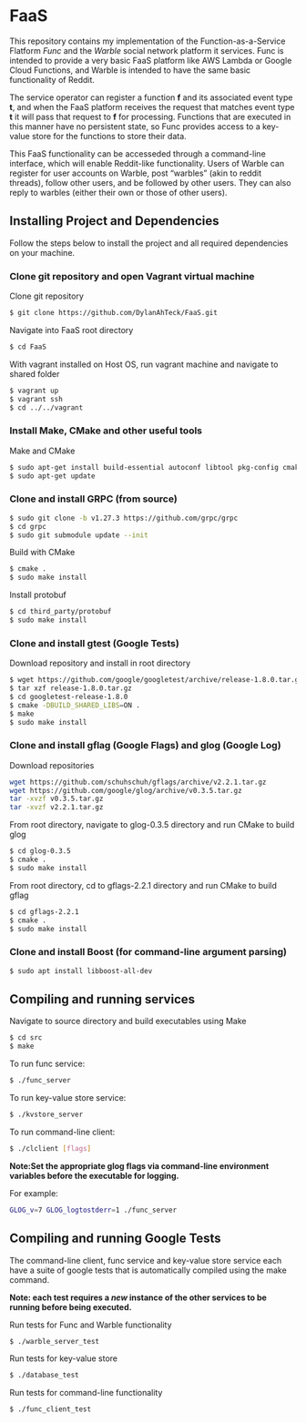 # FaaS

This repository contains my implementation of the Function-as-a-Service Flatform *Func* and the *Warble* social network platform it services. Func is intended to provide a very basic FaaS platform like AWS Lambda or Google Cloud Functions, and Warble is intended to have the same basic functionality of Reddit.

The service operator can register a function **f** and its associated event type **t**, and when the FaaS platform receives the request that matches event type **t** it will pass that request to **f** for processing.  Functions that are executed in this manner have no persistent state, so Func provides access to a key-value store for the functions to store their data.

This FaaS functionality can be accesseded through a command-line interface, which will enable Reddit-like functionality.  Users of Warble can register for user accounts on Warble, post “warbles” (akin to reddit threads), follow other users, and be followed by other users.  They can also reply to warbles (either their own or those of other users).

## Installing Project and Dependencies

Follow the steps below to install the project and all required dependencies on your machine. 

### Clone git repository and open Vagrant virtual machine

Clone git repository
```bash
$ git clone https://github.com/DylanAhTeck/FaaS.git
```
Navigate into FaaS root directory
```bash
$ cd FaaS
```

With vagrant installed on Host OS, run vagrant machine and navigate to shared folder
```bash
$ vagrant up
$ vagrant ssh
$ cd ../../vagrant
```

### Install Make, CMake and other useful tools

Make and CMake
```bash
$ sudo apt-get install build-essential autoconf libtool pkg-config cmake
$ sudo apt-get update
```

### Clone and install GRPC (from source)

```bash
$ sudo git clone -b v1.27.3 https://github.com/grpc/grpc
$ cd grpc
$ sudo git submodule update --init
```

Build with CMake
```bash
$ cmake .
$ sudo make install
```

Install protobuf
```bash
$ cd third_party/protobuf
$ sudo make install
```

### Clone and install gtest (Google Tests)

Download repository and install in root directory

```bash
$ wget https://github.com/google/googletest/archive/release-1.8.0.tar.gz
$ tar xzf release-1.8.0.tar.gz
$ cd googletest-release-1.8.0
$ cmake -DBUILD_SHARED_LIBS=ON .
$ make
$ sudo make install
```

### Clone and install gflag (Google Flags) and glog (Google Log)

Download repositories

```bash
wget https://github.com/schuhschuh/gflags/archive/v2.2.1.tar.gz
wget https://github.com/google/glog/archive/v0.3.5.tar.gz
tar -xvzf v0.3.5.tar.gz
tar -xvzf v2.2.1.tar.gz
```

From root directory, navigate to glog-0.3.5 directory and run CMake to build glog

```bash
$ cd glog-0.3.5
$ cmake .
$ sudo make install
```

From root directory, cd to gflags-2.2.1 directory and run CMake to build gflag

```bash
$ cd gflags-2.2.1
$ cmake .
$ sudo make install
```

### Clone and install Boost (for command-line argument parsing)

```bash
$ sudo apt install libboost-all-dev
```

## Compiling and running services

Navigate to source directory and build executables using Make

```bash
$ cd src
$ make
```

To run func service:
```bash
$ ./func_server
```

To run key-value store service:
```bash
$ ./kvstore_server
```

To run command-line client:
```bash
$ ./clclient [flags]
```

**Note:Set the appropriate glog flags via command-line environment variables before the executable for logging.**

For example:
```bash
GLOG_v=7 GLOG_logtostderr=1 ./func_server
```

## Compiling and running Google Tests

The command-line client, func service and key-value store service each have a suite of google tests that 
is automatically compiled using the make command. 

**Note: each test requires a *new* instance of the other services to be running before being executed.**

Run tests for Func and Warble functionality
```bash
$ ./warble_server_test
```

Run tests for key-value store
```bash
$ ./database_test
```

Run tests for command-line functionality
```bash
$ ./func_client_test
```
